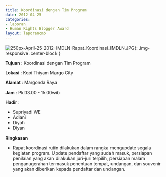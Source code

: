 ```yaml
---
title: Koordinasi dengan Tim Program
date: 2012-04-25
categories:
- laporan
- Human Rights Blogger Award
layout: laporancmb
---
```



![250px-April-25-2012-IMDLN-Rapat_Koordinasi_IMDLN.JPG](/uploads/250px-April-25-2012-IMDLN-Rapat_Koordinasi_IMDLN.JPG){: .img-responsive .center-block }


**Tujuan** : Koordinasi dengan Tim Program

**Lokasi** : Kopi Thiyam Margo City 

**Alamat** : Margonda Raya 

**Jam** : Pkl.13.00 - 15.00wib 

**Hadir** :
* Supriyadi WE
* Adiani
* Diyah
* Diyan

**Ringkasan**  
* Rapat koordinasi rutin dilakukan dalam rangka mengupdate segala kegiatan program. Update pendaftar yang sudah masuk, persiapan penilaian yang akan dilakukan juri-juri terpilih, persiapan malam penganugerahan termasuk penentuan tempat, undangan, dan souvenir yang akan diberikan kepada pendaftar dan undangan.
